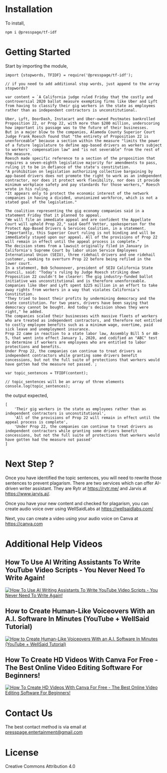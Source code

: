 # Installation
To install,

    npm i @presspage/tf-idf

# Getting Started
Start by importing the module,

    import {stopwords, TFIDF} = require('@presspage/tf-idf');

    // if you need to add additional stop words, just append to the array stopwords?

    var content = `A California judge ruled Friday that the costly and controversial 2020 ballot measure exempting firms like Uber and Lyft from having to classify their gig workers in the state as employees rather than as independent contractors is unconstitutional.

    Uber, Lyft, DoorDash, Instacart and Uber-owned Postmates bankrolled Proposition 22, or Prop 22, with more than $200 million, underscoring how important its passage was to the future of their businesses.
    But in a major blow to the companies, Alameda County Superior Court Judge Frank Roesch found that "the entirety of Proposition 22 is unenforceable" because a section within the measure "limits the power of a future legislature to define app-based drivers as workers subject to workers' compensation law" and "is not severable" from the rest of the measure.
    Roesch made specific reference to a section of the proposition that requires a seven-eighth legislative majority for amendments to pass, ruling it to be in defiance of the state's constitution.
    "A prohibition on legislation authorizing collective bargaining by app-based drivers does not promote the right to work as an independent contractor, nor does it protect work flexibility, nor does it provide minimum workplace safety and pay standards for those workers," Roesch wrote in his ruling.
    "It appears only to protect the economic interest of the network companies in having a divided, ununionized workforce, which is not a stated goal of the legislation."

    The coalition representing the gig economy companies said in a statement Friday that it planned to appeal.
    "We will file an immediate appeal and are confident the Appellate Court will uphold Prop 22," said Geoff Vetter, spokesperson for the Protect App-Based Drivers & Services Coalition, in a statement. "Importantly, this Superior Court ruling is not binding and will be immediately stayed upon our appeal. All of the provisions of Prop 22 will remain in effect until the appeal process is complete."
    The decision stems from a lawsuit originally filed in January in California's Supreme Court by labor union Service Employees International Union (SEIU), three ridehail drivers and one ridehail customer, seeking to overturn Prop 22 before being refiled in the lower court.
    In a statement, Bob Schoonover, president of SEIU California State Council, said: "Today's ruling by Judge Roesch striking down Proposition 22 couldn't be clearer: The gig industry-funded ballot initiative was unconstitutional and is therefore unenforceable. Companies like Uber and Lyft spent $225 million in an effort to take away rights from workers in a way that violates California's Constitution.
    "They tried to boost their profits by undermining democracy and the state constitution. For two years, drivers have been saying that democracy cannot be bought. And today's decision shows they were right," he added.
    The companies scaled their businesses with massive fleets of workers who are treated as independent contractors, and therefore not entitled to costly employee benefits such as a minimum wage, overtime, paid sick leave and unemployment insurance.
    Prop 22 came in reaction to a state labor law, Assembly Bill 5 or AB-5, that went into effect January 1, 2020, and codified an "ABC" test to determine if workers are employees who are entitled to labor protections and benefits.
    Under Prop 22, the companies can continue to treat drivers as independent contractors while granting some drivers benefit concessions, but not the full suite of protections that workers would have gotten had the measure not passed.`;

    var topic_sentences = TFIDF(content);

    // topic_sentences will be an array of three elements
    console.log(topic_sentences);

the output expected,

    [
        'Their gig workers in the state as employees rather than as independent contractors is unconstitutional',
        'All of the provisions of Prop 22 will remain in effect until the appeal process is complete',
        'Under Prop 22, the companies can continue to treat drivers as independent contractors while granting some drivers benefit concessions, but not the full suite of protections that workers would have gotten had the measure not passed'
    ]

# Next Step ?
Once you have identified the topic sentences, you will need to rewrite those sentences to prevent plagarism. There are two services which can offer AI-driven writer assistant. They are Rytr at https://rytr.me/ and Jarvis at https://www.jarvis.ai/.

Once you have your new content and checked for plagarism, you can create audio voice over using WellSaidLabs at https://wellsaidlabs.com/

Next, you can create a video using your audio voice on Canva at https://canva.com

# Additional Help Videos
## How To Use AI Writing Assistants To Write YouTube Video Scripts - You Never Need To Write Again!
[![How To Use AI Writing Assistants To Write YouTube Video Scripts - You Never Need To Write Again!](https://i.ytimg.com/an_webp/mEsrypAuz_M/mqdefault_6s.webp?du=3000&sqp=CPCngokG&rs=AOn4CLBO_N3gXTCgcyPnUvL2vlOGw1NE8g)](https://www.youtube.com/watch?v=mEsrypAuz_M)
## How to Create Human-Like Voiceovers With an A.I. Software In Minutes (YouTube + WellSaid Tutorial)
[![How to Create Human-Like Voiceovers With an A.I. Software In Minutes (YouTube + WellSaid Tutorial)](https://i.ytimg.com/an_webp/t1Mx7hhieeM/mqdefault_6s.webp?du=3000&sqp=COSzgokG&rs=AOn4CLADS7c67rA78pDhNQvf-yMwujFhTA)](https://www.youtube.com/watch?v=t1Mx7hhieeM)
## How To Create HD Videos With Canva For Free - The Best Online Video Editing Software For Beginners!
[![How To Create HD Videos With Canva For Free - The Best Online Video Editing Software For Beginners!](https://i.ytimg.com/an_webp/MVB_jVApWH8/mqdefault_6s.webp?du=3000&sqp=COapgokG&rs=AOn4CLCU4rApC55LO9RDoMlyv9EXBwP_lQ)](https://www.youtube.com/watch?v=t1Mx7hhieeM)


# Contact Us
The best contact method is via email at presspage.entertainment@gmail.com

# License
Creative Commons Attribution 4.0